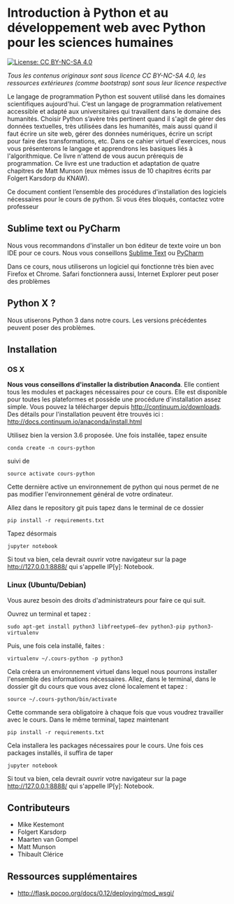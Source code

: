 Introduction à Python et au développement web avec Python pour les sciences humaines
===

[![License: CC BY-NC-SA 4.0](https://img.shields.io/badge/License-CC%20BY--NC--SA%204.0-lightgrey.svg)](https://creativecommons.org/licenses/by-nc-sa/4.0/)

*Tous les contenus originaux sont sous licence CC BY-NC-SA 4.0, les ressources extérieures (comme bootstrap) sont sous leur licence respective*


Le langage de programmation Python est souvent utilisé dans les domaines scientifiques aujourd'hui. C’est un langage de programmation relativement accessible et adapté aux universitaires qui travaillent dans le domaine des humanités. Choisir Python s’avère très pertinent quand il s'agit de gérer des données textuelles, très utilisées dans les humanités, mais aussi quand il faut écrire un site web, gérer des données numériques, écrire un script pour faire des transformations, etc. Dans ce cahier virtuel d'exercices, nous vous présenterons le langage et apprendrons les basiques liés à l'algorithmique. Ce livre n'attend de vous aucun prérequis de programmation. Ce livre est une traduction et adaptation de quatre chapitres de Matt Munson (eux mêmes issus de 10 chapitres écrits par Folgert Karsdorp du KNAW).

Ce document contient l’ensemble des procédures d'installation des logiciels nécessaires pour le cours de python. Si vous êtes bloqués, contactez votre professeur

## Sublime text ou PyCharm

Nous vous recommandons d'installer un bon éditeur de texte voire un bon IDE pour ce cours. Nous vous conseillons [Sublime Text](https://www.sublimetext.com) ou [PyCharm](https://www.jetbrains.com/pycharm)

Dans ce cours, nous utiliserons un logiciel qui fonctionne très bien avec Firefox et Chrome. Safari fonctionnera aussi, Internet Explorer peut poser des problèmes 

## Python X ?

Nous utiserons Python 3 dans notre cours. Les versions précédentes peuvent poser des problèmes.


## Installation

### OS X

**Nous vous conseillons d'installer la distribution Anaconda**. Elle contient tous les modules et packages nécessaires pour ce cours. Elle est disponible pour toutes les plateformes et possède une procédure d'installation assez simple. Vous pouvez la télécharger depuis http://continuum.io/downloads.  Des détails pour l'installation peuvent être trouvés ici : http://docs.continuum.io/anaconda/install.html 

Utilisez bien la version 3.6 proposée. Une fois installée, tapez ensuite

```shell
conda create -n cours-python
```

suivi de

```shell
source activate cours-python
```

Cette dernière active un environnement de python qui nous permet de ne pas modifier l'environnement général de votre ordinateur. 

Allez dans le repository git puis tapez dans le terminal de ce dossier

```shell
pip install -r requirements.txt
```

Tapez désormais

```shell
jupyter notebook
```

Si tout va bien, cela devrait ouvrir votre navigateur sur la page http://127.0.0.1:8888/ qui s'appelle IP[y]: Notebook.

### Linux (Ubuntu/Debian)

Vous aurez besoin des droits d'administrateurs pour faire ce qui suit.

Ouvrez un terminal et tapez :

```shell
sudo apt-get install python3 libfreetype6-dev python3-pip python3-virtualenv
```

Puis, une fois cela installé, faites :

```shell
virtualenv ~/.cours-python -p python3
```
Cela créera un environnement virtuel dans lequel nous pourrons installer l'ensemble des informations nécessaires. Allez, dans le terminal, dans le dossier git du cours que vous avez cloné localement et tapez :

```shell
source ~/.cours-python/bin/activate
```

Cette commande sera obligatoire à chaque fois que vous voudrez travailler avec le cours. Dans le même terminal, tapez maintenant

```shell
pip install -r requirements.txt
```

Cela installera les packages nécessaires pour le cours. Une fois ces packages installés, il suffira de taper 

```shell
jupyter notebook
```

Si tout va bien, cela devrait ouvrir votre navigateur sur la page http://127.0.0.1:8888/ qui s'appelle IP[y]: Notebook.

## Contributeurs

- Mike Kestemont
- Folgert Karsdorp
- Maarten van Gompel
- Matt Munson
- Thibault Clérice

## Ressources supplémentaires
- http://flask.pocoo.org/docs/0.12/deploying/mod_wsgi/